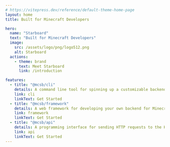 ```yaml
---
# https://vitepress.dev/reference/default-theme-home-page
layout: home
title: Built for Minecraft Developers

hero:
  name: "Starboard"
  text: "Built for Minecraft Developers"
  image:
    src: /assets/logo/png/logo512.png
    alt: Starboard
  actions:
    - theme: brand
      text: Meet Starboard
      link: /introduction

features:
  - title: "@mcsb/cli"
    details: A command line tool for spinning up a customizable backend for Minecraft mods
    link: cli
    linkText: Get Started
  - title: "@mcsb/framework"
    details: A web framework for developing your own backend for Minecraft mods
    link: framework
    linkText: Get Started
  - title: "@mcsb/api"
    details: A programming interface for sending HTTP requests to the Hypixel and Mojang APIs
    link: api
    linkText: Get Started
---
```


